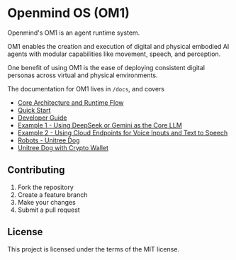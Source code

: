 # Openmind OS (OM1)

Openmind's OM1 is an agent runtime system.

OM1 enables the creation and execution of digital and physical embodied AI agents with modular capabilities like movement, speech, and perception.

One benefit of using OM1 is the ease of deploying consistent digital personas across virtual and physical environments.

The documentation for OM1 lives in `/docs`, and covers

- [Core Architecture and Runtime Flow](./docs/development//architecture.mdx)
- [Quick Start](./docs/quick_start.mdx)
- [Developer Guide](./docs/development/guide.mdx)
- [Example 1 - Using DeepSeek or Gemini as the Core LLM](./docs/examples/llm_models.mdx)
- [Example 2 - Using Cloud Endpoints for Voice Inputs and Text to Speech](./docs/examples/conversation.mdx)
- [Robots - Unitree Dog](./docs/robotics/unitree_robotics.mdx)
- [Unitree Dog with Crypto Wallet](./docs/robotics/coinbase_hackathon.mdx)

## Contributing

1. Fork the repository
2. Create a feature branch
3. Make your changes
4. Submit a pull request

## License

This project is licensed under the terms of the MIT license.
